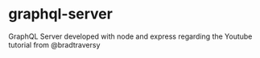# graphql-server
GraphQL Server developed with node and express regarding the Youtube tutorial from @bradtraversy
